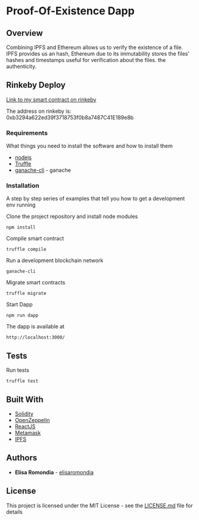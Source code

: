 # Proof-Of-Existence Dapp

## Overview
Combining IPFS and Ethereum allows us to verify the existence of a file. IPFS provides us an hash, Ethereum due to its immutability stores the files' hashes and timestamps useful for verification about the files. the authenticity.


## Rinkeby Deploy
[Link to my smart contract on rinkeby](https://rinkeby.etherscan.io/address/0xb3294a622ed39f3718753f0b8a7487C41E189e8b)

The address on rinkeby is: 0xb3294a622ed39f3718753f0b8a7487C41E189e8b

### Requirements

What things you need to install the software and how to install them

* [nodejs](https://www.digitalocean.com/community/tutorials/how-to-install-node-js-on-ubuntu-18-04)
* [Truffle](https://truffleframework.com/docs/truffle/getting-started/installation)
* [ganache-cli](https://github.com/trufflesuite/ganache-cli) - ganache

### Installation

A step by step series of examples that tell you how to get a development env running

Clone the project repository and install node modules

```
npm install
```

Compile smart contract

```
truffle compile
```

Run a development blockchain network

```
ganache-cli
```

Migrate smart contracts

```
truffle migrate
```

Start Dapp

```
npm run dapp
```

The dapp is available at

```
http://localhost:3000/
```

## Tests


Run tests

```
truffle test
```


## Built With

* [Solidity](https://reactjs.org/docs/getting-started.html)
* [OpenZeppelin](https://github.com/OpenZeppelin/openzeppelin-contracts)
* [ReactJS](https://reactjs.org/docs/getting-started.html)
* [Metamask](https://reactjs.org/docs/getting-started.html)
* [IPFS](https://reactjs.org/docs/getting-started.html)


## Authors

* **Elisa Romondia** - [elisaromondia](https://github.com/elisaromondia)

## License

This project is licensed under the MIT License - see the [LICENSE.md](LICENSE.md) file for details
